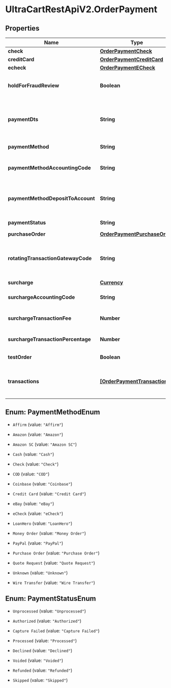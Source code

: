 # UltraCartRestApiV2.OrderPayment

## Properties
Name | Type | Description | Notes
------------ | ------------- | ------------- | -------------
**check** | [**OrderPaymentCheck**](OrderPaymentCheck.md) |  | [optional] 
**creditCard** | [**OrderPaymentCreditCard**](OrderPaymentCreditCard.md) |  | [optional] 
**echeck** | [**OrderPaymentECheck**](OrderPaymentECheck.md) |  | [optional] 
**holdForFraudReview** | **Boolean** | True if order has been held for fraud review | [optional] 
**paymentDts** | **String** | Date/time that the payment was successfully processed | [optional] 
**paymentMethod** | **String** | Payment method | [optional] 
**paymentMethodAccountingCode** | **String** | Payment method QuickBooks code | [optional] 
**paymentMethodDepositToAccount** | **String** | Payment method QuickBooks deposit account | [optional] 
**paymentStatus** | **String** | Payment status | [optional] 
**purchaseOrder** | [**OrderPaymentPurchaseOrder**](OrderPaymentPurchaseOrder.md) |  | [optional] 
**rotatingTransactionGatewayCode** | **String** | Rotating transaction gateway code used to process this order | [optional] 
**surcharge** | [**Currency**](Currency.md) |  | [optional] 
**surchargeAccountingCode** | **String** | Surcharge accounting code | [optional] 
**surchargeTransactionFee** | **Number** | Surcharge transaction fee | [optional] 
**surchargeTransactionPercentage** | **Number** | Surcharge transaction percentage | [optional] 
**testOrder** | **Boolean** | True if this is a test order | [optional] 
**transactions** | [**[OrderPaymentTransaction]**](OrderPaymentTransaction.md) | Transactions associated with processing this payment | [optional] 


<a name="PaymentMethodEnum"></a>
## Enum: PaymentMethodEnum


* `Affirm` (value: `"Affirm"`)

* `Amazon` (value: `"Amazon"`)

* `Amazon SC` (value: `"Amazon SC"`)

* `Cash` (value: `"Cash"`)

* `Check` (value: `"Check"`)

* `COD` (value: `"COD"`)

* `Coinbase` (value: `"Coinbase"`)

* `Credit Card` (value: `"Credit Card"`)

* `eBay` (value: `"eBay"`)

* `eCheck` (value: `"eCheck"`)

* `LoanHero` (value: `"LoanHero"`)

* `Money Order` (value: `"Money Order"`)

* `PayPal` (value: `"PayPal"`)

* `Purchase Order` (value: `"Purchase Order"`)

* `Quote Request` (value: `"Quote Request"`)

* `Unknown` (value: `"Unknown"`)

* `Wire Transfer` (value: `"Wire Transfer"`)




<a name="PaymentStatusEnum"></a>
## Enum: PaymentStatusEnum


* `Unprocessed` (value: `"Unprocessed"`)

* `Authorized` (value: `"Authorized"`)

* `Capture Failed` (value: `"Capture Failed"`)

* `Processed` (value: `"Processed"`)

* `Declined` (value: `"Declined"`)

* `Voided` (value: `"Voided"`)

* `Refunded` (value: `"Refunded"`)

* `Skipped` (value: `"Skipped"`)




